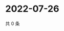 # 2022-07-26

共 0 条

<!-- BEGIN WEIBO -->
<!-- 最后更新时间 Tue Jul 26 2022 08:33:15 GMT+0800 (China Standard Time) -->

<!-- END WEIBO -->
